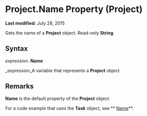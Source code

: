 
# Project.Name Property (Project)

 **Last modified:** July 28, 2015

Gets the name of a  **Project** object. Read-only **String**.

## Syntax

 _expression_. **Name**

 _expression_A variable that represents a  **Project** object.


## Remarks

 **Name** is the default property of the **Project** object.

For a code example that uses the  **Task** object, see ** [Name](2df034b0-13bc-f912-abbc-6b97b8c8d5ed.md)**.

